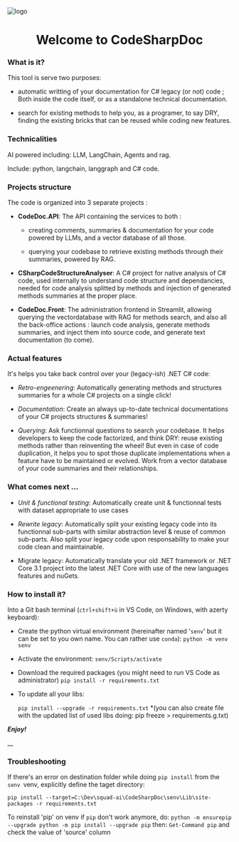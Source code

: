 <img src="./CodeSharpDoc-logo.png" title="" alt="logo" data-align="center">

<H1 style="text-align: center;">Welcome to CodeSharpDoc</H1>

### What is it?

This tool is serve two purposes:

- automatic writting of your documentation for C# legacy (or not) code ; Both inside the code itself, or as a standalone technical documentation.

- search for existing methods to help you, as a programer, to say DRY, finding the existing bricks that can be reused while coding new features. 

### Technicalities

AI powered including: LLM, LangChain, Agents and rag.

Include: python, langchain, langgraph and C# code.



### Projects structure

The code is organized into 3 separate projects :

- **CodeDoc.API**: The API containing the services to both : 
  
  - creating comments, summaries & documentation for your code powered by LLMs, and a vector database of all those.
  
  - querying your codebase to retrieve existing methods through their summaries,  powered by RAG.

- **CSharpCodeStructureAnalyser**: A C# project for native analysis of C# code, used internally to understand code structure and dependancies, needed for code analysis splitted by methods and injection of generated methods summaries at the proper place.

- **CodeDoc.Front**: The administration frontend in Streamlit, allowing querying the vectordatabase with RAG for methods search, and also all the back-office actions : launch code analysis, generate methods summaries, and inject them into source code, and generate text documentation (to come).

### Actual features

It's helps you take back control over your (legacy-ish) .NET C# code: 

- *Retro-engeenering*: Automatically generating methods and structures summaries for a whole C# projects on a single click!

- *Documentation*: Create an always up-to-date technical documentations of your C# projects structures & summaries!

- *Querying*: Ask functionnal questions to search your codebase. It helps developers to keep the code factorized, and think DRY: reuse existing methods rather than reinventing the wheel! But even in case of code duplication, it helps you to spot those duplicate implementations when a feature have to be maintained or evolved. Work from a vector database of your code summaries and their relationships.

### What comes next ...

- *Unit & functional testing*: Automatically create unit & functionnal tests with dataset appropriate to use cases 

- *Rewrite legacy*: Automatically split your existing legacy code into its functionnal sub-parts with similar abstraction level & reuse of common sub-parts. Also split your legacy code upon responsability to make your code clean and maintainable.  

- Migrate legacy: Automatically translate your old .NET framework or .NET Core 3.1 project into the latest .NET Core with use of the new languages features and nuGets.

<H3>How to install it?</H3>

Into a Git bash terminal (`ctrl+shift+ù` in VS Code, on Windows, with azerty keyboard):

- Create the python virtual environment (hereinafter named '`senv`' but it can be set to you own name. You can rather use `conda`):
  `python -m venv senv`

- Activate the environment:
  `senv/Scripts/activate`

- Download the required packages (you might need to run VS Code as administrator)
  `pip install -r requirements.txt`

- To update all your libs: 
  
  `pip install --upgrade -r requirements.txt`
  *(you can also create file with the updated list of used libs doing: pip freeze > requirements.g.txt)

***Enjoy!***

__

### Troubleshooting

If there's an error on destination folder while doing `pip install` from the `senv `venv, explicitly define the taget directory: 

`pip install --target=C:\Dev\squad-ai\CodeSharpDoc\senv\Lib\site-packages -r requirements.txt`

To reinstall 'pip' on venv if `pip` don't work anymore, do:
`python -m ensurepip --upgrade
python -m pip install --upgrade pip`
then: `Get-Command pip` and check the value of 'source' column